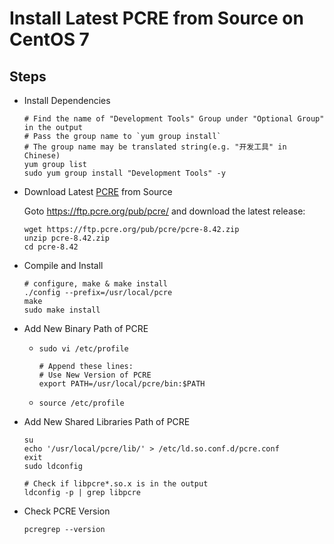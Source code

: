# Install Latest PCRE from Source on CentOS 7

## Steps
* Install Dependencies

      # Find the name of "Development Tools" Group under "Optional Group" in the output
      # Pass the group name to `yum group install` 
      # The group name may be translated string(e.g. "开发工具" in Chinese)
      yum group list
      sudo yum group install "Development Tools" -y

* Download Latest [PCRE](http://www.pcre.org/) from Source
      
   Goto <https://ftp.pcre.org/pub/pcre/> and download the latest release:
      
      wget https://ftp.pcre.org/pub/pcre/pcre-8.42.zip
      unzip pcre-8.42.zip
      cd pcre-8.42

* Compile and Install

      # configure, make & make install
      ./config --prefix=/usr/local/pcre
      make
      sudo make install

* Add New Binary Path of PCRE
  * `sudo vi /etc/profile`

        # Append these lines:
        # Use New Version of PCRE
        export PATH=/usr/local/pcre/bin:$PATH

  * `source /etc/profile`

* Add New Shared Libraries Path of PCRE
      
      su
      echo '/usr/local/pcre/lib/' > /etc/ld.so.conf.d/pcre.conf
      exit
      sudo ldconfig
            
      # Check if libpcre*.so.x is in the output
      ldconfig -p | grep libpcre
         
* Check PCRE Version
   
      pcregrep --version

